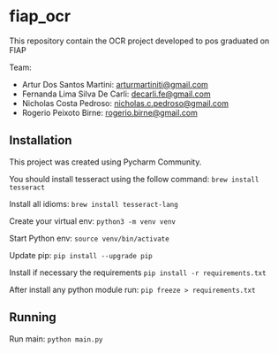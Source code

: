 # fiap_ocr
This repository contain the OCR project developed to pos graduated on FIAP

Team:
 - Artur Dos Santos Martini: arturmartiniti@gmail.com
 - Fernanda Lima Silva De Carli: decarli.fe@gmail.com
 - Nicholas Costa Pedroso: nicholas.c.pedroso@gmail.com
 - Rogerio Peixoto Birne: rogerio.birne@gmail.com

## Installation

This project was created using Pycharm Community.

You should install tesseract using the follow command:
```brew install tesseract```

Install all idioms:
```brew install tesseract-lang```

Create your virtual env:
```python3 -m venv venv```

Start Python env:
```source venv/bin/activate```

Update pip:
```pip install --upgrade pip```

Install if necessary the requirements
```pip install -r requirements.txt```

After install any python module run:
```pip freeze > requirements.txt```

## Running

Run main:
```python main.py```